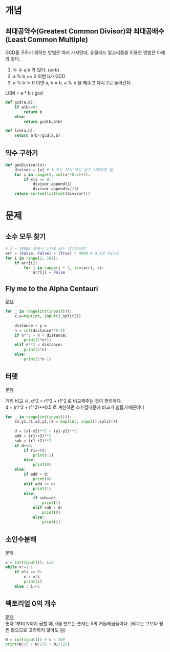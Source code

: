 # 개념
## 최대공약수(Greatest Common Divisor)와 최대공배수(Least Common Multiple)
GCD를 구하기 위하는 방법은 여러 가지인데, 유클리드 알고리즘을 이용한 방법은 아래와 같다.  
1. 두 수 a,b 가 있다. (a>b)
2. a % b == 0 이면 b가 GCD
3. a % b != 0 이면 a, b = b, a % b 을 해주고 다시 2로 돌아간다.

LCM = a * b / gcd
```python
def gcd(a,b):
    if a%b==0:
        return b
    else:
        return gcd(b,a%b)

def lcm(a,b):
    return a*b//gcd(a,b)

```

## 약수 구하기
```python
def getDivisor(x):
    divisor = [x] # 1 또는 자기 자신 넣고 시작하면 됨. 
    for i in range(2, int(x**0.5)+1):
        if x%i == 0:
            divisor.append(i)
            divisor.append(x//i)
    return sorted(list(set(divisor)))

```


# 문제
## 소수 모두 찾기
```python
# 1 ~ 10000 중에서 소수를 모두 찾고싶으면
arr = [False, False] + [True] * 9999 # 0,1은 False
for i in range(2, 101):
    if arr[i]:
        for j in range(i * 2, len(arr), i):
            arr[j] = False
```

## Fly me to the Alpha Centauri
[문제](https://www.acmicpc.net/problem/1011)

```python
for _ in range(int(input())):
    x,y=map(int, input().split())
    
    distance = y-x
    n = int(distance**0.5)
    if n**2 + n < distance:
        print(2*n+1)
    elif n**2 < distance:
        print(2*n)
    else:
        print(2*n-1)
```

## 터렛
[문제](https://www.acmicpc.net/problem/1002)

거리 비교 시, d^2 = r1^2 + r1^2 로 비교해주는 것이 편리하다.  
d = (r1^2 + r1^2)**0.5 로 계산하면 소수점때문에 비교가 힘들기때문이다

```python
for _ in range(int(input())):
    x1,y1,r1,x2,y2,r2 = map(int, input().split())
    
    d = (x1-x2)**2 + (y1-y2)**2
    add = (r1+r2)**2
    sub = (r1-r2)**2
    if d==0:
        if r1==r2:
            print(-1)
        else:
            print(0)
    else:
        if add < d:
            print(0)
        elif add == d:
            print(1)
        else:
            if sub==d:
                print(1)
            elif sub > d:
                print(0)
            else:
                print(2)
```

## 소인수분해
[문제](https://www.acmicpc.net/problem/11653)

```python
v = int(input()); i=2
while v!=1 :
    if v%i == 0:
        v = v/i
        print(i)
    else : i+=1
```

## 팩토리얼 0의 개수
[문제](https://www.acmicpc.net/problem/1676)  
숫자 1부터 N까지 곱할 때, 0을 만드는 숫자는 5의 거듭제곱들이다. (짝수는 그보다 훨씬 많으므로 고려하지 않아도 됨)
```python
N = int(input()) # N < 500
print(N//5 + N//25 + N//125)
```